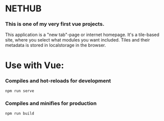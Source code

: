# NETHUB

### This is one of my very first vue projects.
This application is a "new tab"-page or internet homepage. It's a tile-based site, where you select what modules you want included. Tiles and their metadata is stored in localstorage in the browser.

# Use with Vue:

### Compiles and hot-reloads for development
```
npm run serve
```

### Compiles and minifies for production
```
npm run build
```

